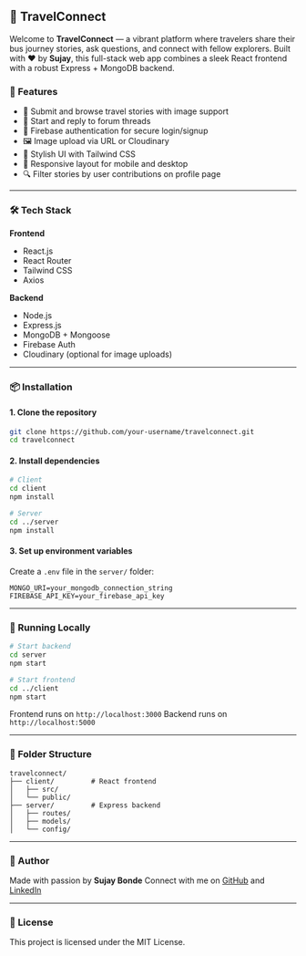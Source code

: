 
## 🧭 TravelConnect

Welcome to **TravelConnect** — a vibrant platform where travelers share their bus journey stories, ask questions, and connect with fellow explorers. Built with ❤️ by **Sujay**, this full-stack web app combines a sleek React frontend with a robust Express + MongoDB backend.

### 🚀 Features

- 📝 Submit and browse travel stories with image support  
- 💬 Start and reply to forum threads  
- 🔐 Firebase authentication for secure login/signup  
- 🖼️ Image upload via URL or Cloudinary  
- 🎨 Stylish UI with Tailwind CSS  
- 📄 Responsive layout for mobile and desktop  
- 🔍 Filter stories by user contributions on profile page  

---

### 🛠️ Tech Stack

**Frontend**  
- React.js  
- React Router  
- Tailwind CSS  
- Axios  

**Backend**  
- Node.js  
- Express.js  
- MongoDB + Mongoose  
- Firebase Auth  
- Cloudinary (optional for image uploads)  

---

### 📦 Installation

#### 1. Clone the repository

```bash
git clone https://github.com/your-username/travelconnect.git
cd travelconnect
````

#### 2. Install dependencies

```bash
# Client
cd client
npm install

# Server
cd ../server
npm install
```

#### 3. Set up environment variables

Create a `.env` file in the `server/` folder:

```env
MONGO_URI=your_mongodb_connection_string
FIREBASE_API_KEY=your_firebase_api_key
```

---

### 🧪 Running Locally

```bash
# Start backend
cd server
npm start

# Start frontend
cd ../client
npm start
```

Frontend runs on `http://localhost:3000`
Backend runs on `http://localhost:5000`

---

### 📁 Folder Structure

```
travelconnect/
├── client/         # React frontend
│   ├── src/
│   └── public/
├── server/         # Express backend
│   ├── routes/
│   ├── models/
│   └── config/
```

---

### 👤 Author

Made with passion by **Sujay Bonde**
Connect with me on [GitHub](https://github.com/SujayBonde) and [LinkedIn](https://www.linkedin.com/in/sujay-bonde-7a3b95314/)

---

### 📜 License

This project is licensed under the MIT License.


